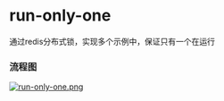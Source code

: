 # run-only-one

通过redis分布式锁，实现多个示例中，保证只有一个在运行

### 流程图
[![run-only-one.png](https://i.postimg.cc/Y0mZrs4q/run-only-one.png)](https://postimg.cc/SYkDVV7w)
